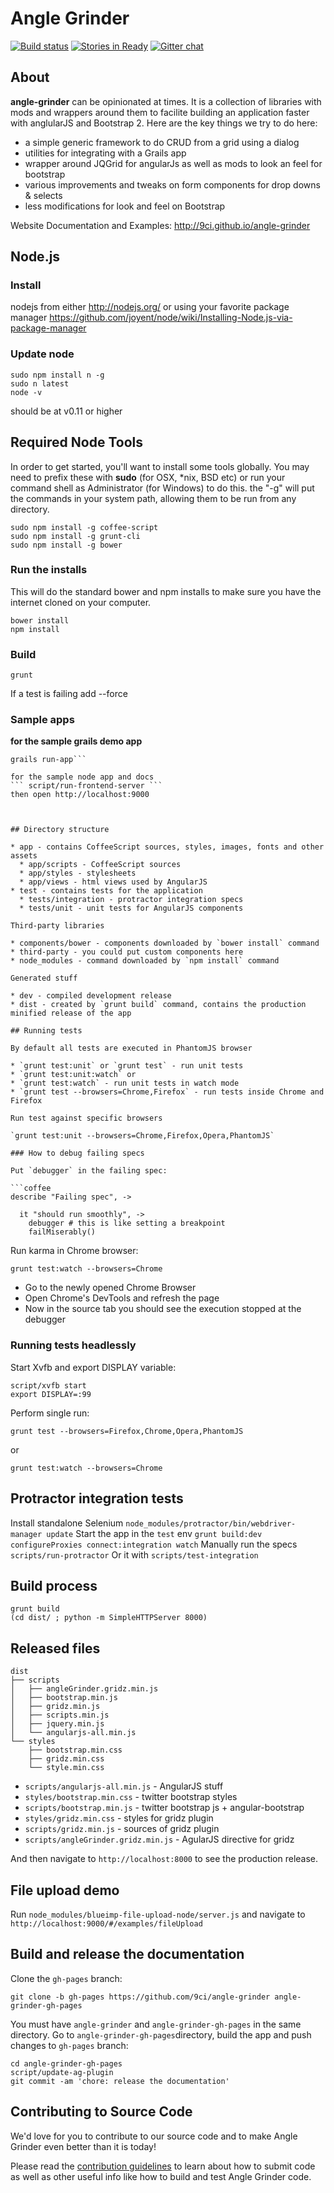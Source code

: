 # Angle Grinder

[![Build status](https://secure.travis-ci.org/9ci/angle-grinder.png)](http://travis-ci.org/9ci/angle-grinder)
[![Stories in Ready](https://badge.waffle.io/9ci/angle-grinder.png)](http://waffle.io/9ci/angle-grinder)
[![Gitter chat](https://badges.gitter.im/9ci/angle-grinder.png)](https://gitter.im/9ci/angle-grinder)

## About
__angle-grinder__ can be opinionated at times. It is a collection of libraries with mods and wrappers around them to facilite building an application faster with anglularJS and Bootstrap 2.
Here are the key things we try to do here:

- a simple generic framework to do CRUD from a grid using a dialog
- utilities for integrating with a Grails app
- wrapper around JQGrid for angularJs as well as mods to look an feel for bootstrap
- various improvements and tweaks on form components for drop downs & selects
- less modifications for look and feel on Bootstrap

Website Documentation and Examples: http://9ci.github.io/angle-grinder

## Node.js

### Install 

nodejs from either http://nodejs.org/ or using your favorite package manager https://github.com/joyent/node/wiki/Installing-Node.js-via-package-manager

### Update node

```
sudo npm install n -g
sudo n latest
node -v
```
should be at v0.11 or higher

## Required Node Tools

In order to get started, you'll want to install some tools globally. You may need to prefix these with **sudo** (for OSX, *nix, BSD etc) or run your command shell as Administrator (for Windows) to do this. the "-g" will put the commands in your system path, allowing them to be run from any directory.

```
sudo npm install -g coffee-script
sudo npm install -g grunt-cli
sudo npm install -g bower
```

### Run the installs

This will do the standard bower and npm installs to make sure you have the internet cloned on your computer.

```
bower install
npm install
```

### Build

```
grunt
```

If a test is failing add --force

### Sample apps

**for the sample grails demo app**
```cd grails/ag-demo/
grails run-app```

for the sample node app and docs
``` script/run-frontend-server ```
then open http://localhost:9000



## Directory structure

* app - contains CoffeeScript sources, styles, images, fonts and other assets
  * app/scripts - CoffeeScript sources
  * app/styles - stylesheets
  * app/views - html views used by AngularJS
* test - contains tests for the application
  * tests/integration - protractor integration specs
  * tests/unit - unit tests for AngularJS components

Third-party libraries

* components/bower - components downloaded by `bower install` command
* third-party - you could put custom components here
* node_modules - command downloaded by `npm install` command

Generated stuff

* dev - compiled development release
* dist - created by `grunt build` command, contains the production minified release of the app

## Running tests

By default all tests are executed in PhantomJS browser

* `grunt test:unit` or `grunt test` - run unit tests
* `grunt test:unit:watch` or
* `grunt test:watch` - run unit tests in watch mode
* `grunt test --browsers=Chrome,Firefox` - run tests inside Chrome and Firefox

Run test against specific browsers

`grunt test:unit --browsers=Chrome,Firefox,Opera,PhantomJS`

### How to debug failing specs

Put `debugger` in the failing spec:

```coffee
describe "Failing spec", ->

  it "should run smoothly", ->
    debugger # this is like setting a breakpoint
    failMiserably()
```

Run karma in Chrome browser:

`grunt test:watch --browsers=Chrome`

* Go to the newly opened Chrome Browser
* Open Chrome's DevTools and refresh the page
* Now in the source tab you should see the execution stopped at the debugger

### Running tests headlessly

Start Xvfb and export DISPLAY variable:

```
script/xvfb start
export DISPLAY=:99
```

Perform single run:

`grunt test --browsers=Firefox,Chrome,Opera,PhantomJS`

or

`grunt test:watch --browsers=Chrome`

## Protractor integration tests

Install standalone Selenium `node_modules/protractor/bin/webdriver-manager update`
Start the app in the `test` env `grunt build:dev` `configureProxies connect:integration watch`
Manually run the specs `scripts/run-protractor`
Or it with `scripts/test-integration`

## Build process

```
grunt build
(cd dist/ ; python -m SimpleHTTPServer 8000)
```

## Released files

```
dist
├── scripts
│   ├── angleGrinder.gridz.min.js
│   ├── bootstrap.min.js
│   ├── gridz.min.js
│   ├── scripts.min.js
│   ├── jquery.min.js
│   └── angularjs-all.min.js
└── styles
    ├── bootstrap.min.css
    ├── gridz.min.css
    └── style.min.css
```

* `scripts/angularjs-all.min.js` - AngularJS stuff
* `styles/bootstrap.min.css` - twitter bootstrap styles
* `scripts/bootstrap.min.js` - twitter bootstrap js + angular-bootstrap
* `styles/gridz.min.css` - styles for gridz plugin
* `scripts/gridz.min.js` - sources of gridz plugin
* `scripts/angleGrinder.gridz.min.js` - AgularJS directive for gridz

And then navigate to `http://localhost:8000` to see the production release.

## File upload demo

Run `node_modules/blueimp-file-upload-node/server.js`
and navigate to `http://localhost:9000/#/examples/fileUpload`

## Build and release the documentation

Clone the `gh-pages` branch:

`git clone -b gh-pages https://github.com/9ci/angle-grinder angle-grinder-gh-pages`

You must have `angle-grinder` and `angle-grinder-gh-pages` in the same directory.
Go to `angle-grinder-gh-pages`directory,  build the app and push changes to `gh-pages` branch:

```
cd angle-grinder-gh-pages
script/update-ag-plugin
git commit -am 'chore: release the documentation'
```

## Contributing to Source Code

We'd love for you to contribute to our source code and to make Angle Grinder even
better than it is today!

 Please read the [contribution guidelines][contribute] to learn about how to submit code as well as
 other useful info like how to build and test Angle Grinder code.

[contribute]: https://docs.google.com/document/d/1QrDFcIiPjSLDn3EL15IJygNPiHORgU1_OOAqWjiDU5Y/edit#

